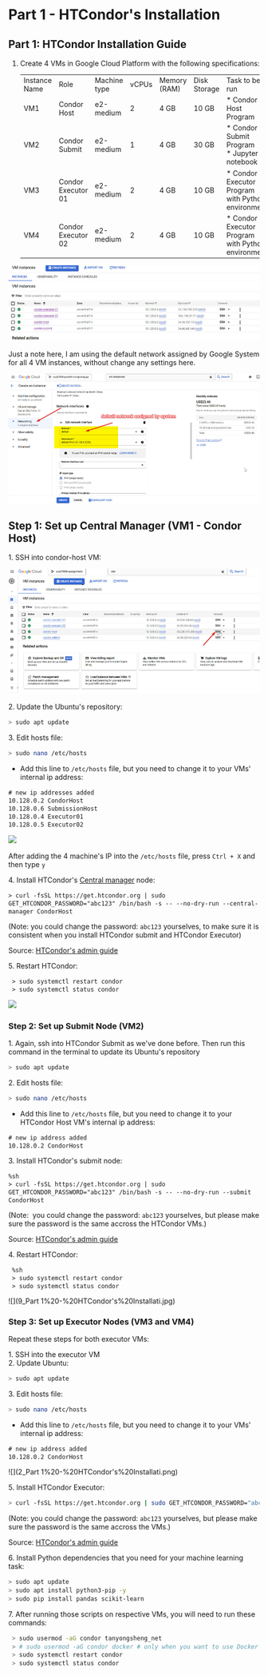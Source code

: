 # Part 1 - HTCondor's Installation
Part 1: HTCondor Installation Guide
-----------------------------------

1.  Create 4 VMs in Google Cloud Platform with the following specifications:
    
    |     |     |     |     |     |     |     |
    | --- | --- | --- | --- | --- | --- | --- |
    | Instance Name | Role | Machine type | vCPUs | Memory (RAM) | Disk Storage | Task to be run |
    | VM1 | Condor Host | e2-medium | 2   | 4 GB | 10 GB | *   Condor Host Program |
    | VM2 | Condor Submit | e2-medium | 1   | 4 GB | 30 GB | *   Condor Submit Program<br>*   Jupyter notebook |
    | VM3 | Condor Executor 01 | e2-medium | 2   | 4 GB | 10 GB | *   Condor Executor Program with Python environment |
    | VM4 | Condor Executor 02 | e2-medium | 2   | 4 GB | 10 GB | *   Condor Executor Program with Python environment |
    

![](/images/10_Part%201%20-%20HTCondor's%20Installati.jpg)

Just a note here, I am using the default network assigned by Google System for all 4 VM instances, without change any settings here.

![](/images/Part%201%20-%20HTCondor's%20Installati.jpg)

Step 1: Set up Central Manager (VM1 - Condor Host)
--------------------------------------------------

1\. SSH into condor-host VM:

![](/images/7_Part%201%20-%20HTCondor's%20Installati.jpg)

2\. Update the Ubuntu's repository:

```bash
> sudo apt update
```

3\. Edit hosts file:

```bash
> sudo nano /etc/hosts
```

*   Add this line to `/etc/hosts` file, but you need to change it to your VMs' internal ip address:

```text-plain
# new ip addresses added
10.128.0.2 CondorHost
10.128.0.6 SubmissionHost
10.128.0.4 Executor01
10.128.0.5 Executor02
```

![](Part%201%20-%20HTCondor's%20Installati.png)

After adding the 4 machine's IP into the `/etc/hosts` file, press `Ctrl + X` and then type `y`

4\. Install HTCondor's [Central manager](https://htcondor.readthedocs.io/en/latest/getting-htcondor/admin-quick-start.html) node:

```text-plain
> curl -fsSL https://get.htcondor.org | sudo GET_HTCONDOR_PASSWORD="abc123" /bin/bash -s -- --no-dry-run --central-manager CondorHost
```

(Note: you could change the password: `abc123` yourselves, to make sure it is consistent when you install HTCondor submit and HTCondor Executor)

Source: [HTCondor's admin guide](https://htcondor.readthedocs.io/en/latest/getting-htcondor/admin-quick-start.html)

5\. Restart HTCondor:

```text-plain
 > sudo systemctl restart condor
 > sudo systemctl status condor
```

![](8_Part%201%20-%20HTCondor's%20Installati.jpg)

### Step 2: Set up Submit Node (VM2)

1\. Again, ssh into HTCondor Submit as we've done before. Then run this command in the terminal to update its Ubuntu's repository

```bash
> sudo apt update
```

2\. Edit hosts file:

```bash
> sudo nano /etc/hosts
```

*   Add this line to `/etc/hosts` file, but you need to change it to your HTCondor Host VM's internal ip address:

```text-plain
# new ip address added
10.128.0.2 CondorHost
```

3\. Install HTCondor's submit node:

```text-plain
%sh
> curl -fsSL https://get.htcondor.org | sudo GET_HTCONDOR_PASSWORD="abc123" /bin/bash -s -- --no-dry-run --submit CondorHost
```

(Note:  you could change the password: `abc123` yourselves, but please make sure the password is the same accross the HTCondor VMs.)

Source: [HTCondor's admin guide](https://htcondor.readthedocs.io/en/latest/getting-htcondor/admin-quick-start.html)

4\. Restart HTCondor:

```text-plain
 %sh
 > sudo systemctl restart condor
 > sudo systemctl status condor
```

![](9_Part 1%20-%20HTCondor's%20Installati.jpg)

### Step 3: Set up Executor Nodes (VM3 and VM4)

Repeat these steps for both executor VMs:

1\. SSH into the executor VM  
2\. Update Ubuntu:

```bash
> sudo apt update
```

3\. Edit hosts file:

```bash
> sudo nano /etc/hosts
```

*   Add this line to `/etc/hosts` file, but you need to change it to your VMs' internal ip address:

```text-plain
# new ip address added
10.128.0.2 CondorHost
```

![](2_Part 1%20-%20HTCondor's%20Installati.png)

5\. Install HTCondor Executor:

```bash
> curl -fsSL https://get.htcondor.org | sudo GET_HTCONDOR_PASSWORD="abc123" /bin/bash -s -- --no-dry-run --execute CondorHost
```

(Note: you could change the password: `abc123` yourselves, but please make sure the password is the same accross the VMs.)

Source: [HTCondor's admin guide](https://htcondor.readthedocs.io/en/latest/getting-htcondor/admin-quick-start.html)

6\. Install Python dependencies that you need for your machine learning task:

```bash
> sudo apt update
> sudo apt install python3-pip -y
> sudo pip install pandas scikit-learn
```

7\. After running those scripts on respective VMs, you will need to run these commands:

```bash
 > sudo usermod -aG condor tanyongsheng_net
 > # sudo usermod -aG condor docker # only when you want to use Docker runtime
 > sudo systemctl restart condor
 > sudo systemctl status condor
```
